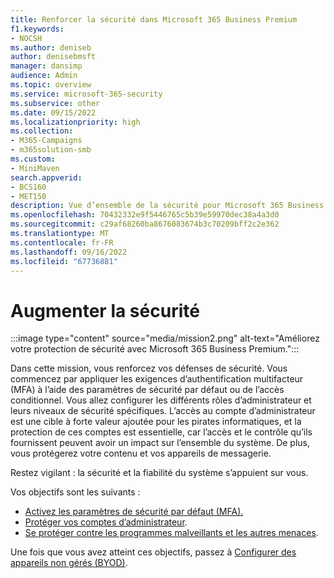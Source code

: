 ```yaml
---
title: Renforcer la sécurité dans Microsoft 365 Business Premium
f1.keywords:
- NOCSH
ms.author: deniseb
author: denisebmsft
manager: dansimp
audience: Admin
ms.topic: overview
ms.service: microsoft-365-security
ms.subservice: other
ms.date: 09/15/2022
ms.localizationpriority: high
ms.collection:
- M365-Campaigns
- m365solution-smb
ms.custom:
- MiniMaven
search.appverid:
- BCS160
- MET150
description: Vue d’ensemble de la sécurité pour Microsoft 365 Business Premium qui fournit des outils de cybersécurité tels que l’authentification multifacteur que vous pouvez utiliser pour empêcher les cyberattaques.
ms.openlocfilehash: 70432332e9f5446765c5b39e59970dec38a4a3d0
ms.sourcegitcommit: c29af68260ba8676083674b3c70209bff2c2e362
ms.translationtype: MT
ms.contentlocale: fr-FR
ms.lasthandoff: 09/16/2022
ms.locfileid: "67736881"
---
```

# <a name="bump-up-security"></a>Augmenter la sécurité

:::image type="content" source="media/mission2.png" alt-text="Améliorez votre protection de sécurité avec Microsoft 365 Business Premium.":::

Dans cette mission, vous renforcez vos défenses de sécurité. Vous commencez par appliquer les exigences d’authentification multifacteur (MFA) à l’aide des paramètres de sécurité par défaut ou de l’accès conditionnel. Vous allez configurer les différents rôles d’administrateur et leurs niveaux de sécurité spécifiques. L’accès au compte d’administrateur est une cible à forte valeur ajoutée pour les pirates informatiques, et la protection de ces comptes est essentielle, car l’accès et le contrôle qu’ils fournissent peuvent avoir un impact sur l’ensemble du système. De plus, vous protégerez votre contenu et vos appareils de messagerie.

Restez vigilant : la sécurité et la fiabilité du système s’appuient sur vous.

Vos objectifs sont les suivants :

- [Activez les paramètres de sécurité par défaut (MFA).](m365bp-conditional-access.md)
- [Protéger vos comptes d’administrateur](m365bp-protect-admin-accounts.md).
- [Se protéger contre les programmes malveillants et les autres menaces](m365bp-increase-protection.md).

Une fois que vous avez atteint ces objectifs, passez à [Configurer des appareils non gérés (BYOD)](m365bp-devices-overview.md).

